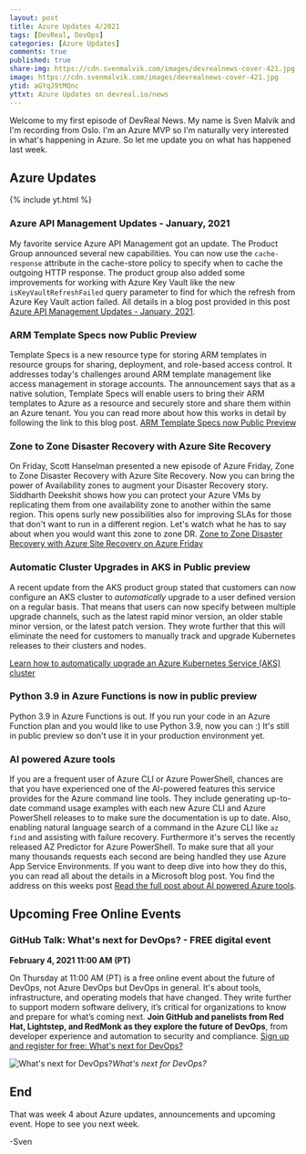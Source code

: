 ```yaml
---
layout: post
title: Azure Updates 4/2021
tags: [DevReal, DevOps]
categories: [Azure Updates]
comments: true
published: true
share-img: https://cdn.svenmalvik.com/images/devrealnews-cover-421.jpg
image: https://cdn.svenmalvik.com/images/devrealnews-cover-421.jpg
ytid: aGYqJ9tMQnc
yttxt: Azure Updates on devreal.io/news
---
```


Welcome to my first episode of DevReal News. My name is Sven Malvik and I'm recording from Oslo. I'm an Azure MVP so I'm naturally very interested in what's happening in Azure. So let me update you on what has happened last week.

## Azure Updates

{% include yt.html %}

### Azure API Management Updates - January, 2021

My favorite service Azure API Management got an update. The Product Group announced several new capabilities. You can now use the `cache-response` attribute in the cache-store policy to specify when to cache the outgoing HTTP response. The product group also added some improvements for working with Azure Key Vault like the new `isKeyVaultRefreshFailed` query parameter to find for which the refresh from Azure Key Vault action failed. All details in a blog post provided in this post [Azure API Management Updates - January, 2021](https://azure.microsoft.com/en-us/updates/azure-api-management-updates-january-2021/?WT.mc_id=AZ-MVP-5004080).

### ARM Template Specs now Public Preview

Template Specs is a new resource type for storing ARM templates in resource groups for sharing, deployment, and role-based access control. It addresses today's challenges around ARM template management like access management in storage accounts. The announcement says that as a native solution, Template Specs will enable users to bring their ARM templates to Azure as a resource and securely store and share them within an Azure tenant. You you can read more about how this works in detail by following the link to this blog post. [ARM Template Specs now Public Preview](https://dev.to/azure/arm-template-specs-now-public-preview-5ap5)

### Zone to Zone Disaster Recovery with Azure Site Recovery

On Friday, Scott Hanselman presented a new episode of Azure Friday, Zone to Zone Disaster Recovery with Azure Site Recovery. Now you can bring the power of Availability zones to augment your Disaster Recovery story. Siddharth Deekshit shows how you can protect your Azure VMs by replicating them from one availability zone to another within the same region. This opens surly new possibilities also for improving SLAs for those that don't want to run in a different region. Let's watch what he has to say about when you would want this zone to zone DR.
[Zone to Zone Disaster Recovery with Azure Site Recovery on Azure Friday](https://azure.microsoft.com/en-us/resources/videos/azure-friday-zone-to-zone-disaster-recovery-with-azure-site-recovery/)

### Automatic Cluster Upgrades in AKS in Public preview

A recent update from the AKS product group stated that customers can now configure an AKS cluster to *automatically* upgrade to a user defined version on a regular basis. That means that users can now specify between multiple upgrade channels, such as the latest rapid minor version, an older stable minor version, or the latest patch version. They wrote further that this will eliminate the need for customers to manually track and upgrade Kubernetes releases to their clusters and nodes.

[Learn how to automatically upgrade an Azure Kubernetes Service (AKS) cluster](https://docs.microsoft.com/en-us/azure/aks/upgrade-cluster#set-auto-upgrade-channel?WT.mc_id=AZ-MVP-5004080)

### Python 3.9 in Azure Functions is now in public preview

Python 3.9 in Azure Functions is out. If you run your code in an Azure Function plan and you would like to use Python 3.9, now you can :) It's still in public preview so don't use it in your production environment yet.

### AI powered Azure tools

If you are a frequent user of Azure CLI or Azure PowerShell, chances are that you have experienced one of the AI-powered features this service provides for the Azure command line tools. They include generating up-to-date command usage examples with each new Azure CLI and Azure PowerShell releases to to make sure the documentation is up to date. Also, enabling natural language search of a command in the Azure CLI like `az find` and assisting with failure recovery. Furthermore it's serves the recently released AZ Predictor for Azure PowerShell. To make sure that all your many thousands requests each second are being handled they use Azure App Service Environments. If you want to deep dive into how they do this, you can read all about the details in a Microsoft blog post. You find the address on this weeks post [Read the full post about AI powered Azure tools](https://techcommunity.microsoft.com/t5/azure-tools/ai-powered-azure-tools/ba-p/2080799?WT.mc_id=AZ-MVP-5004080).

## Upcoming Free Online Events

### GitHub Talk: What's next for DevOps? - FREE digital event

**February 4, 2021 11:00 AM (PT)**

On Thursday at 11:00 AM (PT) is a free online event about the future of DevOps, not Azure DevOps but DevOps in general. It's about tools, infrastructure, and operating models that have changed. They write further to support modern software delivery, it’s critical for organizations to know and prepare for what’s coming next.
**Join GitHub and panelists from Red Hat, Lightstep, and RedMonk as they explore the future of DevOps**, from developer experience and automation to security and compliance. [Sign up and register for free: What's next for DevOps?](https://resources.github.com/webcasts/Whats-next-for-DevOps/)

![What's next for DevOps?](https://pbs.twimg.com/media/EsgyoUoU4AIUR-K?format=jpg&name=medium)*What's next for DevOps?*

## End

That was week 4 about Azure updates, announcements and upcoming event. Hope to see you next week.

-Sven

